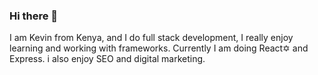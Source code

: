 ### Hi there 👋

I am Kevin from Kenya, and I do full stack development, I really enjoy learning and working with frameworks. Currently I am doing React✡ and Express. i also enjoy SEO and digital marketing.
